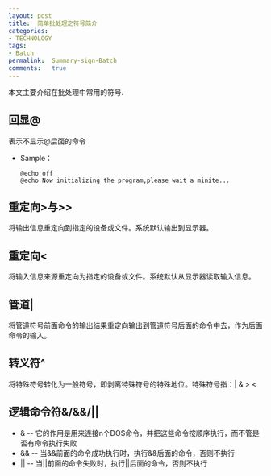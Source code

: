 ```yaml
---
layout:	post
title:	简单批处理之符号简介
categories:
- TECHNOLOGY
tags:
- Batch
permalink:  Summary-sign-Batch
comments:	true
---
```

本文主要介绍在批处理中常用的符号.
<!-- more -->


## 回显@
表示不显示@后面的命令

* Sample：

	```batch
	@echo off
	@echo Now initializing the program,please wait a minite...
	```

## 重定向>与>>
将输出信息重定向到指定的设备或文件。系统默认输出到显示器。


## 重定向<
将输入信息来源重定向为指定的设备或文件。系统默认从显示器读取输入信息。


## 管道|
将管道符号前面命令的输出结果重定向输出到管道符号后面的命令中去，作为后面命令的输入。


## 转义符^
将特殊符号转化为一般符号，即剥离特殊符号的特殊地位。特殊符号指：| & > <


## 逻辑命令符&/&&/||
* & -- 它的作用是用来连接n个DOS命令，并把这些命令按顺序执行，而不管是否有命令执行失败
* && -- 当&&前面的命令成功执行时，执行&&后面的命令，否则不执行
* || -- 当||前面的命令失败时，执行||后面的命令，否则不执行
